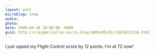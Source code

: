 ```yaml
---
layout: post
microblog: true
audio: 
photo: 
date: 2009-04-30 18:00:00 -0600
guid: http://craigmcclellan.micro.blog/2009/05/01/t1670211336.html
---
```

I just upped my Flight Control score by 12 points. I'm at 72 now!
